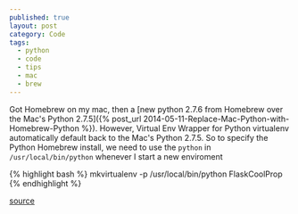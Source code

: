 ```yaml
---
published: true
layout: post
category: Code
tags: 
  - python
  - code
  - tips
  - mac
  - brew
---
```


Got Homebrew on my mac, then a [new python 2.7.6 from Homebrew over the Mac's Python 2.7.5]({% post_url 2014-05-11-Replace-Mac-Python-with-Homebrew-Python %}). However, Virtual Env Wrapper for Python virtualenv automatically default back to the Mac's Python 2.7.5. So to specify the Python Homebrew install, we need to use the `python` in `/usr/local/bin/python` whenever I start a new enviroment 

{% highlight bash %}
mkvirtualenv -p /usr/local/bin/python FlaskCoolProp
{% endhighlight %}

[source](http://stackoverflow.com/questions/1534210/use-different-python-version-with-virtualenv)